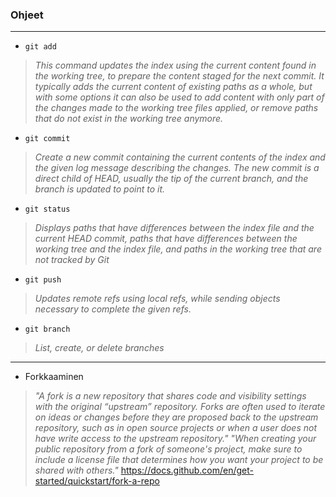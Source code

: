 ### **Ohjeet**

----

- ``git add``
> *This command updates the index using the current content found in the working tree, to prepare the content staged for the next commit. It typically adds the current content of existing paths as a whole, but with some options it can also be used to add content with only part of the changes made to the working tree files applied, or remove paths that do not exist in the working tree anymore.*

- ``git commit``
> *Create a new commit containing the current contents of the index and the given log message describing the changes. The new commit is a direct child of HEAD, usually the tip of the current branch, and the branch is updated to point to it.*

- ``git status``
> *Displays paths that have differences between the index file and the current HEAD commit, paths that have differences between the working tree and the index file, and paths in the working tree that are not tracked by Git*

- ``git push``
> *Updates remote refs using local refs, while sending objects necessary to complete the given refs.*

- ``git branch``
> *List, create, or delete branches*
----

- Forkkaaminen
> *"A fork is a new repository that shares code and visibility settings with the original “upstream” repository. Forks are often used to iterate on ideas or changes before they are proposed back to the upstream repository, such as in open source projects or when a user does not have write access to the upstream repository." "When creating your public repository from a fork of someone's project, make sure to include a license file that determines how you want your project to be shared with others."* https://docs.github.com/en/get-started/quickstart/fork-a-repo
